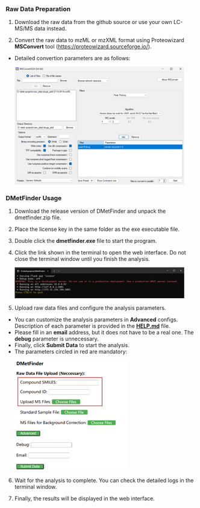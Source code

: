 ### Raw Data Preparation
1. Download the raw data from the github source or use your own LC-MS/MS data instead.

2. Convert the raw data to mzML or mzXML format using Proteowizard **MSConvert** tool (https://proteowizard.sourceforge.io/).
* Detailed convertion parameters are as follows:
<br><p><img src="img/msconvert.png" alt="msconvert" width="450">

### DMetFinder Usage
1. Download the release version of DMetFinder and unpack the dmetfinder.zip file.

2. Place the license key in the same folder as the exe executable file.

3. Double click the **dmetfinder.exe** file to start the program.

4. Click the link shown in the terminal to open the web interface. Do not close the terminal window until you finish the analysis.
<br><p><img src="img/terminal.png" alt="terminal" width="450">

5. Upload raw data files and configure the analysis parameters.
* You can customize the analysis parameters in **Advanced** configs. Description of each parameter is provided in the [**HELP.md**](./HELP.md) file.
* Please fill in an **email** address, but it does not have to be a real one. The **debug** parameter is unnecessary.
* Finally, click **Submit Data** to start the analysis.
* The parameters circled in red are mandatory:
<br><p><img src="img/web_interface.png" alt="webinterface" width="300">

6. Wait for the analysis to complete. You can check the detailed logs in the terminal window.

7. Finally, the results will be displayed in the web interface.